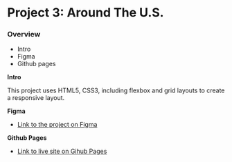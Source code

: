 # Project 3: Around The U.S.

### Overview

- Intro
- Figma
- Github pages

**Intro**

This project uses HTML5, CSS3, including flexbox and grid layouts to create a responsive layout.

**Figma**

- [Link to the project on Figma](https://www.figma.com/file/ii4xxsJ0ghevUOcssTlHZv/Sprint-3%3A-Around-the-US?node-id=0%3A1)

**Github Pages**

- [Link to live site on Gihub Pages](https://eaakre.github.io/se_project_aroundtheus/)
